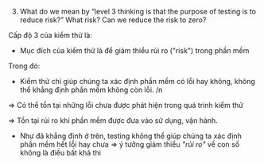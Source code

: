 3. What do we mean by “level 3 thinking is that the purpose of testing is to reduce risk?” What risk? Can we reduce the risk to zero?

Cấp độ 3 của kiểm thử là:

* Mục đích của kiểm thử là để giảm thiểu rủi ro ("risk") trong phần mềm

Trong đó:
* Kiểm thử chỉ giúp chúng ta xác định phần mềm có lỗi hay không, không thể khẳng định phần mềm không còn lỗi. /n

=> Có thể tồn tại những lỗi chưa được phát hiện trong quá trình kiểm thử 

=> Tồn tại rủi ro khi phần mềm được đưa vào sử dụng, vận hành.
* Như đã khẳng định ở trên, testing không thể giúp chúng ta xác định phần mềm hết lỗi hay chưa => ý tưởng giảm thiểu *"rủi ro"* về con số không là điều bất khả thi
